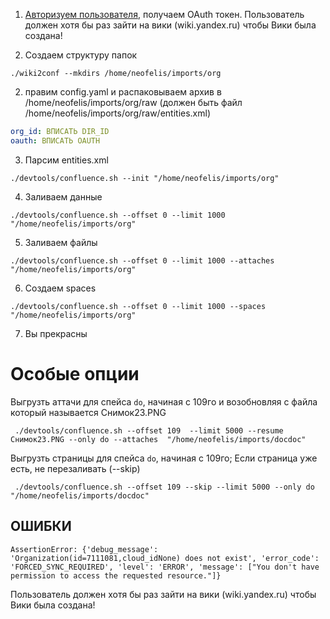 
1. [Авторизуем пользователя](https://oauth.yandex.ru/authorize?response_type=token&client_id=2c2ca38a291e4ecc905f0f3787b5bac7), получаем OAuth токен.
Пользователь должен хотя бы раз зайти на вики (wiki.yandex.ru) чтобы Вики была создана!

2. Создаем структуру папок
```
./wiki2conf --mkdirs /home/neofelis/imports/org
```

2. правим config.yaml и распаковываем архив в /home/neofelis/imports/org/raw (должен быть файл /home/neofelis/imports/org/raw/entities.xml)
```yaml
org_id: ВПИСАТЬ DIR_ID
oauth: ВПИСАТЬ OAUTH
```

3. Парсим entities.xml
```
./devtools/confluence.sh --init "/home/neofelis/imports/org"
```

4. Заливаем данные
```
./devtools/confluence.sh --offset 0 --limit 1000 "/home/neofelis/imports/org"
```

5. Заливаем файлы
```
./devtools/confluence.sh --offset 0 --limit 1000 --attaches "/home/neofelis/imports/org"
```

6. Создаем spaces
```
./devtools/confluence.sh --offset 0 --limit 1000 --spaces "/home/neofelis/imports/org"
```

7. Вы прекрасны


# Особые опции

Выгрузть аттачи для спейса `do`, начиная с 109го и возобновляя с файла который называется Снимок23.PNG

```
 ./devtools/confluence.sh --offset 109  --limit 5000 --resume Снимок23.PNG --only do --attaches  "/home/neofelis/imports/docdoc"
```

Выгрузть страницы для спейса `do`, начиная с 109го; Если страница уже есть, не перезаливать (--skip)

```
 ./devtools/confluence.sh --offset 109 --skip --limit 5000 --only do "/home/neofelis/imports/docdoc"
```

## ОШИБКИ

```
AssertionError: {'debug_message': 'Organization(id=7111081,cloud_idNone) does not exist', 'error_code': 'FORCED_SYNC_REQUIRED', 'level': 'ERROR', 'message': ["You don't have permission to access the requested resource."]}
```
Пользователь должен хотя бы раз зайти на вики (wiki.yandex.ru) чтобы Вики была создана!




